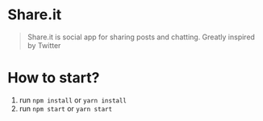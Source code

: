 # Share.it
> Share.it is social app for sharing posts and chatting. Greatly inspired by Twitter


# How to start?
1. run `npm install` or `yarn install`
2. run `npm start` or `yarn start`
